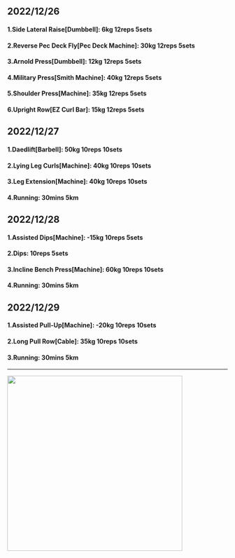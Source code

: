 ## 2022/12/26
#### 1.Side Lateral Raise\[Dumbbell\]: 6kg 12reps 5sets
#### 2.Reverse Pec Deck Fly\[Pec Deck Machine\]: 30kg 12reps 5sets
#### 3.Arnold Press\[Dumbbell\]: 12kg 12reps 5sets
#### 4.Military Press\[Smith Machine\]: 40kg 12reps 5sets
#### 5.Shoulder Press\[Machine\]: 35kg 12reps 5sets
#### 6.Upright Row\[EZ Curl Bar\]: 15kg 12reps 5sets

## 2022/12/27
#### 1.Daedlift\[Barbell\]: 50kg 10reps 10sets
#### 2.Lying Leg Curls\[Machine\]: 40kg 10reps 10sets
#### 3.Leg Extension\[Machine\]: 40kg 10reps 10sets
#### 4.Running: 30mins 5km

## 2022/12/28
#### 1.Assisted Dips\[Machine\]: -15kg 10reps 5sets
#### 2.Dips: 10reps 5sets
#### 3.Incline Bench Press\[Machine\]: 60kg 10reps 10sets
#### 4.Running: 30mins 5km

## 2022/12/29
#### 1.Assisted Pull-Up\[Machine\]: -20kg 10reps 10sets
#### 2.Long Pull Row\[Cable\]: 35kg 10reps 10sets
#### 3.Running: 30mins 5km

---

<img src='../_resources/__069.png' width='400px' />
